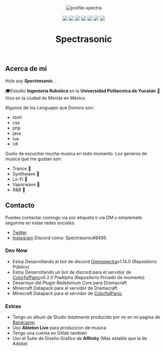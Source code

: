 <div align=center><img src="https://i.ibb.co/MZkKWcr/profile-spectra.png" alt="profile-spectra" border="0"> </div>
<br>
<div align=center> <img src="https://img.shields.io/badge/HTML-D94D14"> <img src="https://img.shields.io/badge/CSS-136ABA"> <img src="https://img.shields.io/badge/JS-F5D600"> <img src="https://img.shields.io/badge/PHP-858DBF"> <img src="https://img.shields.io/badge/Java-DF251A"> <img src="https://img.shields.io/badge/LUA-000082"> <img src="https://img.shields.io/badge/C%23-934C95"></div>
<h1 align=center>Spectrasonic</h1>

<br>

## Acerca de mi

Hola soy **_Spectrasonic_**...

🎓Estudio **Ingenieria Robotica** en la **Universidad Politecnica de Yucatán**
📍 Vivo en la ciudad de Merida en México

Algunos de los Lenguajes que Domino son:

- html
- css
- php
- java
- lua
- c#

Gusto de escuchar mucha musica en todo momento.
Los generos de musica que me gustan son:

- Trance 🎵
- Synthwave 🎵
- Lo-Fi 🎵
- Vaporwave 🎵
- R&B 🎵

## Contacto

Puedes contactar comingo via por etiqueta o via DM o simplemete seguirme en estas redes sociales:

- [Twitter][1]
- [Instagram][2]
  Discord como: Spectrasonic#8495

### Dev Now

- Estoy Desarrollando el bot de discord [Omnispectra][4]v1.14.0 (Repositorio Público)
- Estoy Desarrollando un bot de discord para el servidor de [ColorfulPanic][5]v0.2.0 PreAlpha (Repositorio Privado de momento)
- Desarroyo del Plugin Redstonium Core para Dramacraft
- Minecraft Datapack para el servidor de Dramacraft
- Minecraft Datapack para el servidor de [ColorfulPanic][5]

### Extras

- Tengo un album de Studio totalmente producido por mi en mi pagina de [Bandcamp][3]
- Uso **Ableton Live** para producicon de musica
- Tengo una cuenta en Gitlab tambien
- Uso el Suite de Diseño Grafico de **Affinity** (Mas estable que la de Adobe)

<!--Links-->

[1]: https://twitter.com/spectrasonic117
[2]: https://instagram.com/spectrasonic117
[3]: https://spectrasonic.bandcamp.com/album/endless-summer
[4]: https://github.com/spectrasonic117/Omnispectra
[5]: https://twitter.com/colorful_panic
